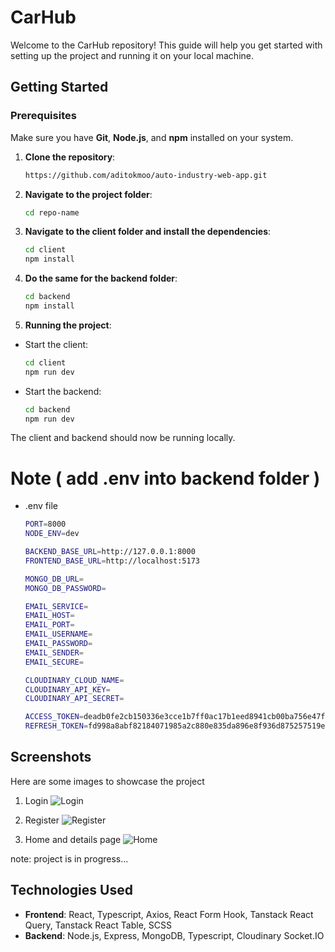 # CarHub

Welcome to the CarHub repository! This guide will help you get started with setting up the project and running it on your local machine.

## Getting Started

### Prerequisites

Make sure you have **Git**, **Node.js**, and **npm** installed on your system.

1. **Clone the repository**:

   ```bash
   https://github.com/aditokmoo/auto-industry-web-app.git

2. **Navigate to the project folder**:
   
   ```bash
   cd repo-name

3. **Navigate to the client folder and install the dependencies**:

   ```bash
   cd client
   npm install

4. **Do the same for the backend folder**:

   ```bash
   cd backend
   npm install

5. **Running the project**:
- Start the client:
   ```bash
   cd client
   npm run dev

- Start the backend:
   ```bash
   cd backend
   npm run dev

The client and backend should now be running locally.

# Note ( add .env into backend folder )
- .env file
   ```bash
   PORT=8000
   NODE_ENV=dev
   
   BACKEND_BASE_URL=http://127.0.0.1:8000
   FRONTEND_BASE_URL=http://localhost:5173
   
   MONGO_DB_URL=
   MONGO_DB_PASSWORD=
   
   EMAIL_SERVICE=
   EMAIL_HOST=
   EMAIL_PORT=
   EMAIL_USERNAME=
   EMAIL_PASSWORD=
   EMAIL_SENDER=
   EMAIL_SECURE=
   
   CLOUDINARY_CLOUD_NAME=
   CLOUDINARY_API_KEY=
   CLOUDINARY_API_SECRET=
   
   ACCESS_TOKEN=deadb0fe2cb150336e3cce1b7ff0ac17b1eed8941cb00ba756e47fb254036b7b76bd2bd00a59eb4b81b316a075ce1e6df7ce48dae8898e3c73d5862b8be42791
   REFRESH_TOKEN=fd998a8abf82184071985a2c880e835da896e8f936d875257519e505f5ba7b74e4c0c411354a6bb1b922fab8b9ddc4af9e4f8ea1c911df6d71e26349fe40befc

## Screenshots
Here are some images to showcase the project

1. Login
![Login](public/images/Login.png)

2. Register
![Register](public/images/auth.png)

3. Home and details page
![Home](public/images/app.png)

note: project is in progress...

## Technologies Used

- **Frontend**: React, Typescript, Axios, React Form Hook, Tanstack React Query, Tanstack React Table, SCSS
- **Backend**: Node.js, Express, MongoDB, Typescript, Cloudinary Socket.IO


